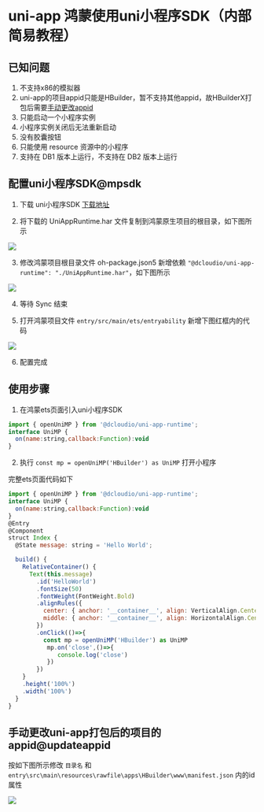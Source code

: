 # uni-app 鸿蒙使用uni小程序SDK（内部简易教程）

## 已知问题

1. 不支持x86的模拟器
2. uni-app的项目appid只能是HBuilder，暂不支持其他appid，故HBuilderX打包后需要[手动更改appid](#updateappid)
3. 只能启动一个小程序实例
4. 小程序实例关闭后无法重新启动
5. 没有胶囊按钮
6. 只能使用 resource 资源中的小程序
7. 支持在 DB1 版本上运行，不支持在 DB2 版本上运行

## 配置uni小程序SDK@mpsdk

1. 下载 uni小程序SDK [下载地址](https://web-ext-storage.dcloud.net.cn/uni-app/harmony/har/UniAppRuntime.har)

2. 将下载的 UniAppRuntime.har 文件复制到鸿蒙原生项目的根目录，如下图所示

![](https://web-ext-storage.dcloud.net.cn/uni-app/harmony/dev/0f686381-b8d6-4cc9-a1ff-579600baf23f.png)

3. 修改鸿蒙项目根目录文件 oh-package.json5 新增依赖 `"@dcloudio/uni-app-runtime": "./UniAppRuntime.har"`，如下图所示

![](https://web-ext-storage.dcloud.net.cn/uni-app/harmony/dev/1845871b-474a-4fa7-b430-c6b3acf1cee3.png)

4. 等待 Sync 结束

5. 打开鸿蒙项目文件 `entry/src/main/ets/entryability` 新增下图红框内的代码

![](https://web-ext-storage.dcloud.net.cn/uni-app/harmony/dev/0a822b2b-147c-4aec-8f75-e68466be3911.png)

6. 配置完成

## 使用步骤

1. 在鸿蒙ets页面引入uni小程序SDK

```js
import { openUniMP } from '@dcloudio/uni-app-runtime';
interface UniMP {
  on(name:string,callback:Function):void
}
```

2. 执行 `const mp = openUniMP('HBuilder') as UniMP` 打开小程序

完整ets页面代码如下

```js
import { openUniMP } from '@dcloudio/uni-app-runtime';
interface UniMP {
  on(name:string,callback:Function):void
}
@Entry
@Component
struct Index {
  @State message: string = 'Hello World';

  build() {
    RelativeContainer() {
      Text(this.message)
        .id('HelloWorld')
        .fontSize(50)
        .fontWeight(FontWeight.Bold)
        .alignRules({
          center: { anchor: '__container__', align: VerticalAlign.Center },
          middle: { anchor: '__container__', align: HorizontalAlign.Center }
        })
        .onClick(()=>{
          const mp = openUniMP('HBuilder') as UniMP
           mp.on('close',()=>{
              console.log('close')
           })
        })
    }
    .height('100%')
    .width('100%')
  }
}
```

## 手动更改uni-app打包后的项目的appid@updateappid

按如下图所示修改 `目录名` 和 `entry\src\main\resources\rawfile\apps\HBuilder\www\manifest.json` 内的id属性

![](https://web-ext-storage.dcloud.net.cn/uni-app/harmony/dev/2637224c-67c1-4470-91ab-5f62440b73ea.png)
